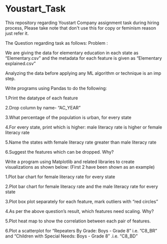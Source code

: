 # Youstart_Task
This repository regarding Youstart Company assignment task during hiring process, Please take note that don't use this for copy or feminism reason just refer it.


The Question regarding task as follows:
Problem :

We are giving the data for elementary education in each state as “Elementary.csv” and the metadata for each feature is given as “Elementary explained.csv”

Analyzing the data before applying any ML algorithm or technique is an imp step.

Write programs using Pandas to do the following:

1.Print the datatype of each feature

2.Drop column by name- “AC_YEAR”

3.What percentage of the population is urban, for every state

4.For every state, print which is higher: male literacy rate is higher or female literacy rate

5.Name the states with female literacy rate greater than male literacy rate

6.Suggest the features which can be dropped. Why?

Write a program using Matplotlib and related libraries to create visualizations as shown below: 
(First 2 have been shown as an example)

1.Plot bar chart for female literacy rate for every state

2.Plot  bar chart  for female literacy rate and the male literacy rate for every state

3.Plot box plot separately for each feature, mark outliers with “red circles”

4.As per the above question’s result, which features need scaling. Why?

5.Plot heat map to show the correlation between each pair of features.

6.Plot a scatterplot for “Repeaters By Grade: Boys - Grade 8” i.e. ”C8_BR” and “Children with Special Needs: Boys - Grade 8” .i.e. “C8_BD”
